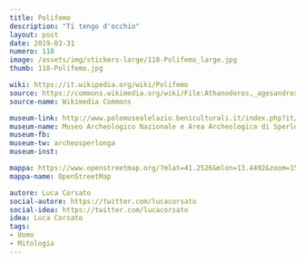 ```yaml
---
title: Polifemo
description: "Ti tengo d'occhio"
layout: post
date: 2019-03-31
numero: 118
image: /assets/img/stickers-large/118-Polifemo_large.jpg
thumb: 118-Polifemo.jpg

wiki: https://it.wikipedia.org/wiki/Polifemo
source: https://commons.wikimedia.org/wiki/File:Athanodoros,_agesandros_e_polydoros,_gruppo_del_polifemo_di_sperlonga,_ricostruzione_04_testa.jpg
source-name: Wikimedia Commons

museum-link: http://www.polomusealelazio.beniculturali.it/index.php?it/172/museo-archeologico-nazionale-e-area-archeologica-di-sperlonga
museum-name: Museo Archeologico Nazionale e Area Archeologica di Sperlonga
museum-fb:
museum-tw: archeosperlonga
museum-inst:

mappa: https://www.openstreetmap.org/?mlat=41.2526&mlon=13.4492&zoom=15#map=15/41.2526/13.4492
mappa-name: OpenStreetMap

autore: Luca Corsato
social-autore: https://twitter.com/lucacorsato
social-idea: https://twitter.com/lucacorsato
idea: Luca Corsato
tags:
- Uomo
- Mitologia
---
```

